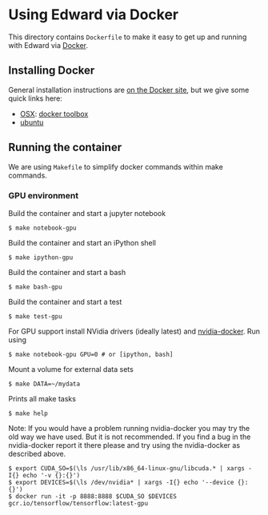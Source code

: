 # Using Edward via Docker

This directory contains `Dockerfile` to make it easy to get up and running with
Edward via [Docker](http://www.docker.com/).

## Installing Docker

General installation instructions are
[on the Docker site](https://docs.docker.com/installation/), but we give some
quick links here:

* [OSX](https://docs.docker.com/installation/mac/): [docker toolbox](https://www.docker.com/toolbox)
* [ubuntu](https://docs.docker.com/installation/ubuntulinux/)

## Running the container

We are using `Makefile` to simplify docker commands within make commands.

### GPU environment

Build the container and start a jupyter notebook

    $ make notebook-gpu

Build the container and start an iPython shell

    $ make ipython-gpu

Build the container and start a bash

    $ make bash-gpu

Build the container and start a test

    $ make test-gpu

For GPU support install NVidia drivers (ideally latest) and
[nvidia-docker](https://github.com/NVIDIA/nvidia-docker). Run using

    $ make notebook-gpu GPU=0 # or [ipython, bash]

Mount a volume for external data sets

    $ make DATA=~/mydata

Prints all make tasks

    $ make help


Note: If you would have a problem running nvidia-docker you may try the old way
we have used. But it is not recommended. If you find a bug in the nvidia-docker report
it there please and try using the nvidia-docker as described above.

    $ export CUDA_SO=$(\ls /usr/lib/x86_64-linux-gnu/libcuda.* | xargs -I{} echo '-v {}:{}')
    $ export DEVICES=$(\ls /dev/nvidia* | xargs -I{} echo '--device {}:{}')
    $ docker run -it -p 8888:8888 $CUDA_SO $DEVICES gcr.io/tensorflow/tensorflow:latest-gpu
